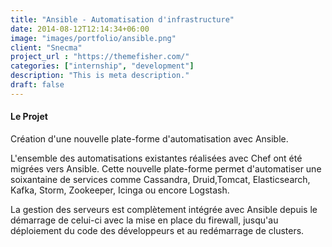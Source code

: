 ```yaml
---
title: "Ansible - Automatisation d'infrastructure"
date: 2014-08-12T12:14:34+06:00
image: "images/portfolio/ansible.png"
client: "Snecma"
project_url : "https://themefisher.com/"
categories: ["internship", "development"]
description: "This is meta description."
draft: false
---
```


#### Le Projet

Création d'une nouvelle plate-forme d'automatisation avec Ansible.

L'ensemble des automatisations existantes réalisées avec Chef ont été migrées vers Ansible. Cette nouvelle plate-forme permet d'automatiser une soixantaine de services comme Cassandra, Druid,Tomcat, Elasticsearch, Kafka, Storm, Zookeeper, Icinga ou encore Logstash.

La gestion des serveurs est complètement intégrée avec Ansible depuis le démarrage de celui-ci avec la mise en place du firewall, jusqu'au déploiement du code des développeurs et au redémarrage de clusters.
